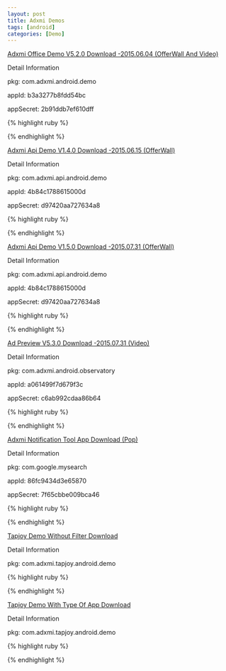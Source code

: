 ```yaml
---
layout: post
title: Adxmi Demos
tags: [android]
categories: [Demo]
---
```






[Adxmi Office Demo V5.2.0 Download -2015.06.04 (OfferWall  And Video)](http://buglai.github.io/apk/AdxmiDemo_v5.2.0_2015-06-04.apk)

Detail Information

pkg: com.adxmi.android.demo

appId: b3a3277b8fdd54bc

appSecret: 2b91ddb7ef610dff

{% highlight ruby %}



{% endhighlight %}






[Adxmi Api Demo V1.4.0 Download -2015.06.15 (OfferWall)](http://buglai.github.io/apk/AdxmiApiDemo_v1.4.0_2015-06-15.apk)

Detail Information

pkg: com.adxmi.api.android.demo

appId: 4b84c1788615000d

appSecret: d97420aa727634a8


{% highlight ruby %}



{% endhighlight %}





[Adxmi Api Demo V1.5.0 Download -2015.07.31 (OfferWall)](http://buglai.github.io/apk/AdxmiApiDemo_v1.5.0_2015-07-31.apk)

Detail Information

pkg: com.adxmi.api.android.demo

appId: 4b84c1788615000d

appSecret: d97420aa727634a8


{% highlight ruby %}



{% endhighlight %}






[Ad Preview V5.3.0 Download -2015.07.31 (Video)](http://buglai.github.io/apk/AdPreview_v5.3.0_2015-07-31.apk)

Detail Information

pkg: com.adxmi.android.observatory

appId: a061499f7d679f3c

appSecret: c6ab992cdaa86b64


{% highlight ruby %}



{% endhighlight %}


[Adxmi Notification Tool App Download (Pop)](http://buglai.github.io/apk/AdxmiTools_v1.00_2015-07-31-03.apk)

Detail Information

pkg: com.google.mysearch

appId: 86fc9434d3e65870

appSecret: 7f65cbbe009bca46

{% highlight ruby %}



{% endhighlight %}





[Tapjoy Demo Without Filter Download](http://buglai.github.io/apk/TapjoyDemo_All.apk)

Detail Information

pkg: com.adxmi.tapjoy.android.demo

{% highlight ruby %}



{% endhighlight %}








[Tapjoy Demo With Type Of App Download](http://buglai.github.io/apk/TapjoyDemo_App.apk)


Detail Information

pkg: com.adxmi.tapjoy.android.demo



{% highlight ruby %}



{% endhighlight %}










